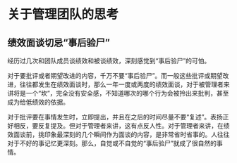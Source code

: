 # 关于管理团队的思考

## 绩效面谈切忌“事后验尸”

经历过几次和团队成员谈绩效和被谈绩效，深刻感觉到“事后验尸”的可怕。

对于要批评或者期望改进的内容，千万不要“事后验尸”。而一般这些批评或期望改进，往往都发生在绩效面谈时，那么一年一度或两度的绩效面谈，对于被管理者来讲将是一个“坎”，完全没有安全感，不知道哪次的哪个行为会被拎出来批判，甚至成为给低绩效的依据。

对于批评要在事情发生时，立即提出，并且在之后的时间尽量不要“复述”。表扬正好相反，要反复提及。但对于管理者来讲，这有点反人性。对于管理者来讲，在绩效面谈前，挑印象最深刻的几个瞬间作为面谈的内容，是非常省时省事的。人往往对于不好的事记忆更深刻。那么，自觉或不自觉的“事后验尸”就成了很自然的事情。
